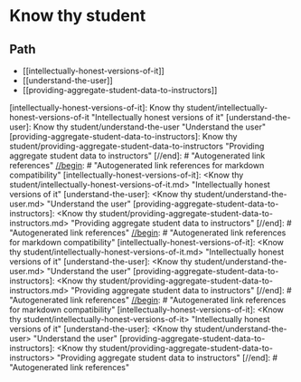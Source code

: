 # Know thy student

## Path

- [[intellectually-honest-versions-of-it]]
- [[understand-the-user]]
- [[providing-aggregate-student-data-to-instructors]]

[//begin]: # "Autogenerated link references for markdown compatibility"
[intellectually-honest-versions-of-it]: Know thy student/intellectually-honest-versions-of-it "Intellectually honest versions of it"
[understand-the-user]: Know thy student/understand-the-user "Understand the user"
[providing-aggregate-student-data-to-instructors]: Know thy student/providing-aggregate-student-data-to-instructors "Providing aggregate student data to instructors"
[//end]: # "Autogenerated link references"
[//begin]: # "Autogenerated link references for markdown compatibility"
[intellectually-honest-versions-of-it]: <Know thy student/intellectually-honest-versions-of-it.md> "Intellectually honest versions of it"
[understand-the-user]: <Know thy student/understand-the-user.md> "Understand the user"
[providing-aggregate-student-data-to-instructors]: <Know thy student/providing-aggregate-student-data-to-instructors.md> "Providing aggregate student data to instructors"
[//end]: # "Autogenerated link references"
[//begin]: # "Autogenerated link references for markdown compatibility"
[intellectually-honest-versions-of-it]: <Know thy student/intellectually-honest-versions-of-it.md> "Intellectually honest versions of it"
[understand-the-user]: <Know thy student/understand-the-user.md> "Understand the user"
[providing-aggregate-student-data-to-instructors]: <Know thy student/providing-aggregate-student-data-to-instructors.md> "Providing aggregate student data to instructors"
[//end]: # "Autogenerated link references"
[//begin]: # "Autogenerated link references for markdown compatibility"
[intellectually-honest-versions-of-it]: <Know thy student/intellectually-honest-versions-of-it> "Intellectually honest versions of it"
[understand-the-user]: <Know thy student/understand-the-user> "Understand the user"
[providing-aggregate-student-data-to-instructors]: <Know thy student/providing-aggregate-student-data-to-instructors> "Providing aggregate student data to instructors"
[//end]: # "Autogenerated link references"